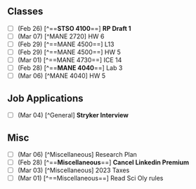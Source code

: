 
## Classes

- [ ] (Feb 26) [^==**STSO 4100**==] **RP Draft 1**
- [ ] (Mar 07) [^MANE 2720] HW 6
- [ ] (Feb 29) [^==MANE 4500==] L13
- [ ] (Feb 29) [^==MANE 4500==] HW 5
- [ ] (Mar 01) [^==MANE 4730==] ICE 14
- [ ] (Feb 28) [^==**MANE 4040**==] Lab 3
- [ ] (Mar 06) [^MANE 4040] HW 5

## Job Applications

- [ ] (Mar 04) [^General] **Stryker Interview**

## Misc

- [ ] (Mar 06) [^Miscellaneous] Research Plan
- [ ] (Feb 28) [^==**Miscellaneous**==] **Cancel Linkedin Premium**
- [ ] (Mar 03) [^Miscellaneous] 2023 Taxes
- [ ] (Mar 01) [^==Miscellaneous==] Read Sci Oly rules
